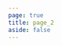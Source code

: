 ```yaml
---
page: true
title: page_2
aside: false
---
```

<script setup>
import Page from "../.vitepress/theme/components/Page.vue";
import { useData } from "vitepress";
const { theme } = useData();
const posts = theme.value.posts.slice(10,20)
</script>
<Page :posts="posts" :pageCurrent="2" :pagesNum="2" />